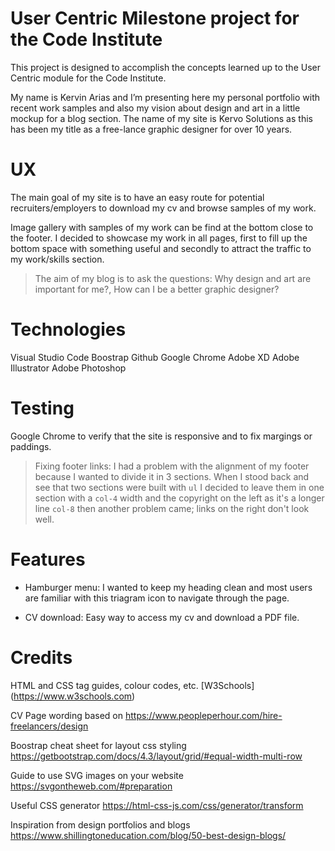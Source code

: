 User Centric Milestone project for the Code Institute
============================

This project is designed to accomplish the concepts learned up to the User Centric module for the Code Institute.

My name is Kervin Arias and I’m presenting here my personal portfolio with recent work samples and also my vision about design and art in a little mockup for a blog section. The name of my site is Kervo Solutions as this has been my title as a free-lance graphic designer for over 10 years.

UX
============================

The main goal of my site is to have an easy route for potential recruiters/employers to download my cv and browse samples of my work.

Image gallery with samples of my work can be find at the bottom close to the footer. I decided to showcase my work in all pages, first to fill up the bottom space with something useful and secondly to attract the traffic to my work/skills section.

> The aim of my blog is to ask the questions: Why design and art are important for me?, How can I be a better graphic designer?

Technologies
=============================

Visual Studio Code
Boostrap
Github
Google Chrome
Adobe XD
Adobe Illustrator
Adobe Photoshop

Testing
===========

Google Chrome to verify that the site is responsive and to fix margings or paddings.

>Fixing footer links: I had a problem with the alignment of my footer because I wanted to divide it in 3 sections. When I stood back and see that two sections were built with `ul` I decided to leave them in one section with a `col-4` width and the copyright on the left as it's a longer line `col-8` then another problem came; links on the right don't look well.





Features
==========

* Hamburger menu: I wanted to keep my heading clean and most users are familiar with this triagram icon to navigate through the page.

* CV download: Easy way to access my cv and download a PDF file.


Credits
===

HTML and CSS tag guides, colour codes, etc. [W3Schools] (https://www.w3schools.com) 


CV Page wording based on https://www.peopleperhour.com/hire-freelancers/design 

Boostrap cheat sheet for layout css styling https://getbootstrap.com/docs/4.3/layout/grid/#equal-width-multi-row

Guide to use SVG images on your website https://svgontheweb.com/#preparation

Useful CSS generator https://html-css-js.com/css/generator/transform

Inspiration from design portfolios and blogs https://www.shillingtoneducation.com/blog/50-best-design-blogs/



